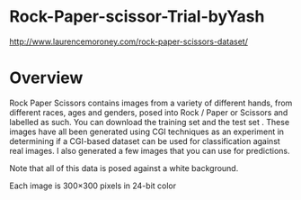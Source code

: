 # Rock-Paper-scissor-Trial-byYash
http://www.laurencemoroney.com/rock-paper-scissors-dataset/
# Overview
Rock Paper Scissors contains images from a variety of different hands,  from different races, ages and genders, posed into Rock / Paper or Scissors and labelled as such. You can download the training set and the test set . These images have all been generated using CGI techniques as an experiment in determining if a CGI-based dataset can be used for classification against real images. I also generated a few images that you can use for predictions. 

Note that all of this data is posed against a white background.

Each image is 300×300 pixels in 24-bit color
